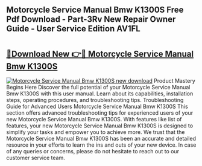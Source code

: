## Motorcycle Service Manual Bmw K1300S Free Pdf Download - Part-3Rv New Repair Owner Guide - User Service Edition AV1FL

# <h2><a href="http://bc64575.oget.top/?id=Motorcycle+Service+Manual+Bmw+K1300S">🔗Download New 👉🔴 Motorcycle Service Manual Bmw K1300S</a></h2>

[![Motorcycle Service Manual Bmw K1300S new download](https://i.imgur.com/5g1atiW.png)](http://bc64575.oget.top/?id=Motorcycle+Service+Manual+Bmw+K1300S)
Product Mastery Begins Here Discover the full potential of your Motorcycle Service Manual Bmw K1300S with this user manual. Learn about its capabilities, installation steps, operating procedures, and troubleshooting tips. Troubleshooting Guide for Advanced Users Motorcycle Service Manual Bmw K1300S This section offers advanced troubleshooting tips for experienced users of your new Motorcycle Service Manual Bmw K1300S. With features like list of features, your new Motorcycle Service Manual Bmw K1300S is designed to simplify your tasks and empower you to achieve more. We trust that the Motorcycle Service Manual Bmw K1300S has been an accurate and detailed resource in your efforts to learn the ins and outs of your new device. In case of any queries or concerns, please do not hesitate to reach out to our customer service team.
